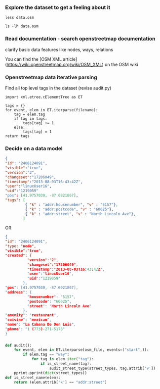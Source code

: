 
### Explore the dataset to get a feeling about it

    less data.osm

    ls -lh data.osm

### Read documentation - search openstreetmap documentation
clarify basic data features like nodes, ways, relations

You can find the [OSM XML article]
(https://wiki.openstreetmap.org/wiki/OSM_XML) on the OSM wiki

### Openstreetmap data iterative parsing
Find all top level tags in the dataset (revise audit.py)

    import xml.etree.cElementTree as ET
    
    tags = {}
    for event, elem in ET.iterparse(filename):
        tag = elem.tag
        if tag in tags:
            tags[tag] += 1
        else:
            tags[tag] = 1
    return tags

### Decide on a data model

```json
{
"id": "2406124091",
"visible":"true",
"version":"2",
"changeset":"17206049",
"timestamp":"2013-08-03T16:43:42Z",
"user":"linuxUser16",
"uid":"1219059"
"pos": [41.9757030, -87.6921867],
"tags": [
         { "k" : "addr:housenumber", "v" : "5157"},
         { "k" : "addr:postcode", "v" : "60625"},
         { "k" : "addr:street", "v" : "North Lincoln Ave"},
        ]
```
OR

```json
{
"id": "2406124091",
"type: "node",
"visible":"true",
"created": {
          "version":"2",
          "changeset":"17206049",
          "timestamp":"2013-08-03T16:43:42Z",
          "user":"linuxUser16",
          "uid":"1219059"
        },
"pos": [41.9757030, -87.6921867],
"address": {
          "housenumber": "5157",
          "postcode": "60625",
          "street": "North Lincoln Ave"
        },
"amenity": "restaurant",
"cuisine": "mexican",
"name": "La Cabana De Don Luis",
"phone": "1 (773)-271-5176"
}
```
### 

```python
def audit():
    for event, elem in ET.iterparse(osm_file, events=("start",)):
        if elem.tag == "way":
            for tag in elem.iter("tag"):
                if is_street_name(tag):
                    audit_street_type(street_types, tag.attrib['v'])
    pprint.pprint(dict(street_types))
def is_street_name(elem):
    return (elem.attrib['k'] == "addr:street")
```

